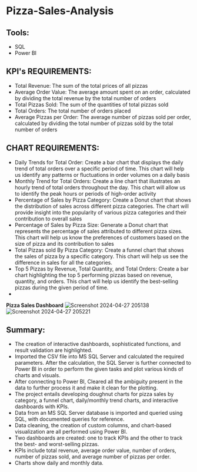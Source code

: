 # Pizza-Sales-Analysis

## Tools:
- SQL
- Power BI
  
## KPI's REQUIREMENTS:
- Total Revenue: The sum of the total prices of all pizzas
- Average Order Value: The average amount spent on an order, calculated by dividing the total revenue by the total number of orders
- Total Pizzas Sold: The sum of the quantities of total pizzas sold
- Total Orders: The total number of orders placed
- Average Pizzas per Order: The average number of pizzas sold per order, calculated by dividing the total number of pizzas sold by the total number of orders

## CHART REQUIREMENTS:
- Daily Trends for Total Order: Create a bar chart that displays the daily trend of total orders over a specific period of time. This chart will help us identify any patterns or fluctuations in order volumes on a daily basis
- Monthly Trend for Total Orders: Create a line chart that illustrates an hourly trend of total orders throughout the day. This chart will allow us to identify the peak hours or periods of high-order activity
- Percentage of Sales by Pizza Category: Create a Donut chart that shows the distribution of sales across different pizza categories. The chart will provide insight into the popularity of various pizza categories and their contribution to overall sales
- Percentage of Sales by Pizza Size: Generate a Donut chart that represents the percentage of sales attributed to different pizza sizes. This chart will help us know the preferences of customers based on the size of pizza and its contribution to sales
- Total Pizzas sold By Pizza Category: Create a funnel chart that shows the sales of pizza by a specific category. This chart will help us see the difference in sales for all the categories.
- Top 5 Pizzas by Revenue, Total Quantity, and Total Orders: Create a bar chart highlighting the top 5 performing pizzas based on revenue, quantity, and orders. This chart will help us identify the best-selling pizzas during the given period of time.
- 
**Pizza Sales Dashboard**
![Screenshot 2024-04-27 205138](https://github.com/Kapildarwani22/Pizza-Sales-Analysis-/assets/116799321/ce4daabd-d0dc-44da-a0a8-2df25bbed80f)
![Screenshot 2024-04-27 205221](https://github.com/Kapildarwani22/Pizza-Sales-Analysis-/assets/116799321/ced9c345-313e-408f-8a74-1647d67816d2)

  
## Summary:
- The creation of interactive dashboards, sophisticated functions, and result validation are highlighted.
- Imported the CSV file into MS SQL Server and calculated the required parameters. After the calculation, the SQL Server is further connected to Power BI in order to perform the given tasks and plot various kinds of charts and visuals.
- After connecting to Power BI, Cleared all the ambiguity present in the data to further process it and make it clean for the plotting.
- The project entails developing doughnut charts for pizza sales by category, a funnel chart, daily/monthly trend charts, and interactive dashboards with KPIs.
- Data from an MS SQL Server database is imported and queried using SQL, with documented queries for reference.
- Data cleaning, the creation of custom columns, and chart-based visualization are all performed using Power BI.
- Two dashboards are created: one to track KPIs and the other to track the best- and worst-selling pizzas.
- KPIs include total revenue, average order value, number of orders, number of pizzas sold, and average number of pizzas per order.
- Charts show daily and monthly data.
